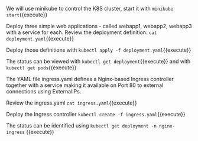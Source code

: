 We will use minikube to control the K8S cluster, start it with `minikube start`{{execute}}

Deploy three simple web applications - called webapp1, webapp2, webapp3 with a service for each. Review the deployment definition: `cat deployment.yaml`{{execute}}

Deploy those definitions with `kubectl apply -f deployment.yaml`{{execute}}

The status can be viewed with `kubectl get deployment`{{execute}} and with `kubectl get pods`{{execute}} 

The YAML file ingress.yaml defines a Nginx-based Ingress controller together with a service making it available on Port 80 to external connections using ExternalIPs.

Review the ingress.yaml `cat ingress.yaml`{{execute}}

Deploy the  Ingress controller `kubectl create -f ingress.yaml`{{execute}}

The status can be identified using `kubectl get deployment -n nginx-ingress` {{execute}}

